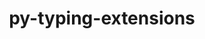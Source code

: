 ---
title: "py-typing-extensions"
layout: cache
categories: [package, develop]
meta: {"compilers": ["apple-clang@=16.0.0", "gcc@=10.2.1", "gcc@=10.5.0", "gcc@=11.1.0", "gcc@=11.4.0", "gcc@=13.2.0", "gcc@=13.3.0", "gcc@=7.3.1", "gcc@=7.5.0", "gcc@=9.4.0", "oneapi@=2024.2.1"], "num_specs": 119, "num_specs_by_stack": {"aws-isc": 2, "aws-isc-aarch64": 2, "data-vis-sdk": 4, "developer-tools": 4, "developer-tools-aarch64-linux-gnu": 3, "developer-tools-darwin": 3, "developer-tools-manylinux2014": 1, "developer-tools-x86_64_v3-linux-gnu": 3, "e4s": 16, "e4s-neoverse-v2": 8, "e4s-neoverse_v1": 8, "e4s-oneapi": 20, "e4s-power": 3, "e4s-rocm-external": 4, "hep": 4, "ml-darwin-aarch64-mps": 9, "ml-linux-aarch64-cpu": 12, "ml-linux-aarch64-cuda": 12, "ml-linux-x86_64-cpu": 12, "ml-linux-x86_64-cuda": 12, "ml-linux-x86_64-rocm": 12, "radiuss": 8, "root": 119}, "oss": ["amzn2", "centos7", "rhel8", "sequoia", "ubuntu18.04", "ubuntu20.04", "ubuntu22.04", "ubuntu24.04"], "platforms": ["darwin", "linux"], "stacks": ["aws-isc", "aws-isc-aarch64", "data-vis-sdk", "developer-tools", "developer-tools-aarch64-linux-gnu", "developer-tools-darwin", "developer-tools-manylinux2014", "developer-tools-x86_64_v3-linux-gnu", "e4s", "e4s-neoverse-v2", "e4s-neoverse_v1", "e4s-oneapi", "e4s-power", "e4s-rocm-external", "hep", "ml-darwin-aarch64-mps", "ml-linux-aarch64-cpu", "ml-linux-aarch64-cuda", "ml-linux-x86_64-cpu", "ml-linux-x86_64-cuda", "ml-linux-x86_64-rocm", "radiuss", "root"], "targets": ["aarch64", "neoverse_v1", "neoverse_v2", "ppc64le", "x86_64_v3"], "versions": ["4.12.2", "4.8.0"]}
spec_details: [{"compiler": "gcc@=11.4.0", "hash": "26g3aufi56ucz7f24a7klzlfwrn6gvyt", "os": "ubuntu22.04", "platform": "linux", "size": "-", "stacks": ["e4s", "root"], "target": "x86_64_v3", "variants": ["build_system=python_pip"], "versions": ["4.12.2"]}, {"compiler": "oneapi@=2024.2.1", "hash": "2hsgjd2qez6xauzvxgcu7ta35oe46ynm", "os": "ubuntu22.04", "platform": "linux", "size": "-", "stacks": ["e4s-oneapi", "root"], "target": "x86_64_v3", "variants": ["build_system=python_pip"], "versions": ["4.12.2"]}, {"compiler": "gcc@=11.4.0", "hash": "2sfal33u3v4rfrqneuck4kxi2jjrnkg2", "os": "ubuntu22.04", "platform": "linux", "size": "-", "stacks": ["e4s-neoverse_v1", "root"], "target": "neoverse_v1", "variants": ["build_system=python_pip"], "versions": ["4.12.2"]}, {"compiler": "gcc@=13.2.0", "hash": "2vtlpznzqckli5xafdqtnoidcq2vkkj6", "os": "ubuntu24.04", "platform": "linux", "size": "-", "stacks": ["ml-linux-aarch64-cpu", "ml-linux-aarch64-cuda", "root"], "target": "aarch64", "variants": ["build_system=python_pip"], "versions": ["4.12.2"]}, {"compiler": "gcc@=11.4.0", "hash": "3b7vjig5o3q62vwggxqiq2x2vxyj2gco", "os": "ubuntu22.04", "platform": "linux", "size": "-", "stacks": ["e4s-neoverse_v1", "root"], "target": "neoverse_v1", "variants": ["build_system=python_pip"], "versions": ["4.12.2"]}, {"compiler": "gcc@=11.4.0", "hash": "3h5jsvbynodcwnartcsec7wfzg6dwylz", "os": "ubuntu22.04", "platform": "linux", "size": "-", "stacks": ["hep", "root"], "target": "x86_64_v3", "variants": ["build_system=python_pip"], "versions": ["4.12.2"]}, {"compiler": "oneapi@=2024.2.1", "hash": "3jmjqznaw556gbwifawarimibgoll3zu", "os": "ubuntu22.04", "platform": "linux", "size": "-", "stacks": ["e4s-oneapi", "root"], "target": "x86_64_v3", "variants": ["build_system=python_pip"], "versions": ["4.12.2"]}, {"compiler": "gcc@=11.1.0", "hash": "3omo2wlob5ib6fzhgxt3ymdvurgyj46t", "os": "ubuntu20.04", "platform": "linux", "size": "-", "stacks": ["data-vis-sdk", "root"], "target": "x86_64_v3", "variants": ["build_system=python_pip"], "versions": ["4.12.2"]}, {"compiler": "gcc@=11.4.0", "hash": "3umb3q527ddqbemztnkygpjgwv5gfxfg", "os": "ubuntu22.04", "platform": "linux", "size": "-", "stacks": ["hep", "root"], "target": "x86_64_v3", "variants": ["build_system=python_pip"], "versions": ["4.12.2"]}, {"compiler": "gcc@=13.2.0", "hash": "4a3w3sdwgyslspmt6afifiqzu5aivrwm", "os": "ubuntu24.04", "platform": "linux", "size": "-", "stacks": ["ml-linux-x86_64-cpu", "ml-linux-x86_64-cuda", "ml-linux-x86_64-rocm", "root"], "target": "x86_64_v3", "variants": ["build_system=python_pip"], "versions": ["4.12.2"]}, {"compiler": "gcc@=11.4.0", "hash": "4pfwkvqhmrc3gee4farinpf7oew5fdtl", "os": "ubuntu22.04", "platform": "linux", "size": "-", "stacks": ["e4s-neoverse-v2", "root"], "target": "neoverse_v2", "variants": ["build_system=python_pip"], "versions": ["4.12.2"]}, {"compiler": "oneapi@=2024.2.1", "hash": "4sh5d6xgibt4jgguh63wuznsg6cwuexk", "os": "ubuntu22.04", "platform": "linux", "size": "-", "stacks": ["e4s-oneapi", "root"], "target": "x86_64_v3", "variants": ["build_system=python_pip"], "versions": ["4.12.2"]}, {"compiler": "gcc@=10.2.1", "hash": "4tdspe3bmwa3oim6g4k7jddlsxqhudoo", "os": "centos7", "platform": "linux", "size": "-", "stacks": ["developer-tools-manylinux2014", "root"], "target": "x86_64_v3", "variants": ["build_system=python_pip"], "versions": ["4.12.2"]}, {"compiler": "gcc@=11.4.0", "hash": "5eaqocwnesj5d4uhv5qdacntadmu3jzp", "os": "ubuntu22.04", "platform": "linux", "size": "-", "stacks": ["e4s", "root"], "target": "x86_64_v3", "variants": ["build_system=python_pip"], "versions": ["4.12.2"]}, {"compiler": "gcc@=11.4.0", "hash": "5t5z3qnnelikrjitebj5qeg7r5uk5i6g", "os": "ubuntu22.04", "platform": "linux", "size": "-", "stacks": ["e4s", "root"], "target": "x86_64_v3", "variants": ["build_system=python_pip"], "versions": ["4.12.2"]}, {"compiler": "gcc@=9.4.0", "hash": "66bwyv6tccs5miwnw77umphqmgou5ac4", "os": "ubuntu20.04", "platform": "linux", "size": "-", "stacks": ["e4s-power", "root"], "target": "ppc64le", "variants": ["build_system=python_pip"], "versions": ["4.12.2"]}, {"compiler": "gcc@=11.4.0", "hash": "66bzjie5v4mg7avw2xe4fhcxamumtc4t", "os": "ubuntu22.04", "platform": "linux", "size": "-", "stacks": ["e4s", "e4s-rocm-external", "root"], "target": "x86_64_v3", "variants": ["build_system=python_pip"], "versions": ["4.12.2"]}, {"compiler": "oneapi@=2024.2.1", "hash": "67f5a74ybbbgaadspggymhirdiu4wdcw", "os": "ubuntu22.04", "platform": "linux", "size": "-", "stacks": ["e4s-oneapi", "root"], "target": "x86_64_v3", "variants": ["build_system=python_pip"], "versions": ["4.12.2"]}, {"compiler": "gcc@=11.1.0", "hash": "6prf4spi54phrtkimz4mmtywy3ykiy5l", "os": "ubuntu20.04", "platform": "linux", "size": "-", "stacks": ["data-vis-sdk", "root"], "target": "x86_64_v3", "variants": ["build_system=python_pip"], "versions": ["4.12.2"]}, {"compiler": "gcc@=11.4.0", "hash": "7asiqupuccraoujmihh2ehny6iigasih", "os": "ubuntu22.04", "platform": "linux", "size": "-", "stacks": ["e4s-neoverse_v1", "root"], "target": "neoverse_v1", "variants": ["build_system=python_pip"], "versions": ["4.12.2"]}, {"compiler": "gcc@=13.2.0", "hash": "7ovnv5delxf27dbgim5k5roov667sonw", "os": "ubuntu24.04", "platform": "linux", "size": "-", "stacks": ["ml-linux-aarch64-cpu", "ml-linux-aarch64-cuda", "root"], "target": "aarch64", "variants": ["build_system=python_pip"], "versions": ["4.12.2"]}, {"compiler": "oneapi@=2024.2.1", "hash": "7uoxc7ngkttka5qgonei6e4cvvyttkcv", "os": "ubuntu22.04", "platform": "linux", "size": "-", "stacks": ["e4s-oneapi", "root"], "target": "x86_64_v3", "variants": ["build_system=python_pip"], "versions": ["4.12.2"]}, {"compiler": "apple-clang@=16.0.0", "hash": "7xlb6vpxaga3rrf4tvzgr333gfb6rdek", "os": "sequoia", "platform": "darwin", "size": "-", "stacks": ["developer-tools-darwin", "ml-darwin-aarch64-mps", "root"], "target": "aarch64", "variants": ["build_system=python_pip"], "versions": ["4.12.2"]}, {"compiler": "gcc@=9.4.0", "hash": "a4ymh3uoy74h3fobgkuv6zc2xqfzj2ve", "os": "ubuntu20.04", "platform": "linux", "size": "-", "stacks": ["e4s-power", "root"], "target": "ppc64le", "variants": ["build_system=python_pip"], "versions": ["4.12.2"]}, {"compiler": "gcc@=11.4.0", "hash": "ags3xuzmxoeif2z43utwtu5jvaptilgf", "os": "ubuntu22.04", "platform": "linux", "size": "-", "stacks": ["e4s", "root"], "target": "x86_64_v3", "variants": ["build_system=python_pip"], "versions": ["4.12.2"]}, {"compiler": "gcc@=11.4.0", "hash": "aroowmhqj7ot3mihrvn6lr7uqa3tzsu5", "os": "ubuntu22.04", "platform": "linux", "size": "-", "stacks": ["e4s-neoverse_v1", "root"], "target": "neoverse_v1", "variants": ["build_system=python_pip"], "versions": ["4.12.2"]}, {"compiler": "apple-clang@=16.0.0", "hash": "b7hlchrl5pcaunt7r7a7mqe3i5mawqxq", "os": "sequoia", "platform": "darwin", "size": "-", "stacks": ["ml-darwin-aarch64-mps", "root"], "target": "aarch64", "variants": ["build_system=python_pip"], "versions": ["4.12.2"]}, {"compiler": "gcc@=11.1.0", "hash": "bj7qqnhuctwpgyvbtrg6xsawc46g236x", "os": "ubuntu20.04", "platform": "linux", "size": "-", "stacks": ["data-vis-sdk", "root"], "target": "x86_64_v3", "variants": ["build_system=python_pip"], "versions": ["4.12.2"]}, {"compiler": "gcc@=13.2.0", "hash": "bnsp2aectabus7s65j6rfeubod5uwkgv", "os": "ubuntu24.04", "platform": "linux", "size": "-", "stacks": ["ml-linux-aarch64-cpu", "ml-linux-aarch64-cuda", "root"], "target": "aarch64", "variants": ["build_system=python_pip"], "versions": ["4.12.2"]}, {"compiler": "gcc@=13.2.0", "hash": "bxlwdsakvfaqweoyjfiozpn22unq2adg", "os": "ubuntu24.04", "platform": "linux", "size": "-", "stacks": ["ml-linux-x86_64-cpu", "ml-linux-x86_64-cuda", "ml-linux-x86_64-rocm", "root"], "target": "x86_64_v3", "variants": ["build_system=python_pip"], "versions": ["4.12.2"]}, {"compiler": "gcc@=7.5.0", "hash": "byga7dkuoihlanphgdojurxym5ztmrrs", "os": "ubuntu18.04", "platform": "linux", "size": "-", "stacks": ["radiuss", "root"], "target": "x86_64_v3", "variants": ["build_system=python_pip"], "versions": ["4.12.2"]}, {"compiler": "gcc@=7.5.0", "hash": "c7tncpqzvmtjq5w2wq2ulibbmj4kjaax", "os": "ubuntu18.04", "platform": "linux", "size": "-", "stacks": ["radiuss", "root"], "target": "x86_64_v3", "variants": ["build_system=python_pip"], "versions": ["4.12.2"]}, {"compiler": "gcc@=7.5.0", "hash": "cf6tvubqdk5py4kksqnz7k73mxjwxufz", "os": "ubuntu18.04", "platform": "linux", "size": "-", "stacks": ["radiuss", "root"], "target": "x86_64_v3", "variants": ["build_system=python_pip"], "versions": ["4.12.2"]}, {"compiler": "gcc@=11.4.0", "hash": "chiti2cxxtjzmcr5jzvecmvzgzx4nm2d", "os": "ubuntu22.04", "platform": "linux", "size": "-", "stacks": ["e4s", "root"], "target": "x86_64_v3", "variants": ["build_system=python_pip"], "versions": ["4.12.2"]}, {"compiler": "gcc@=7.5.0", "hash": "ckpaf6bc4lanwv7h6hb2p64z6p27r3rq", "os": "ubuntu18.04", "platform": "linux", "size": "-", "stacks": ["developer-tools", "root"], "target": "x86_64_v3", "variants": ["build_system=python_pip"], "versions": ["4.8.0"]}, {"compiler": "oneapi@=2024.2.1", "hash": "d226akdq6z4ked7pflaml3i4yajradfh", "os": "ubuntu22.04", "platform": "linux", "size": "-", "stacks": ["e4s-oneapi", "root"], "target": "x86_64_v3", "variants": ["build_system=python_pip"], "versions": ["4.12.2"]}, {"compiler": "gcc@=13.2.0", "hash": "d7dl7rqpjqzmfxgqqjra6dtq23ot5zeu", "os": "ubuntu24.04", "platform": "linux", "size": "-", "stacks": ["ml-linux-aarch64-cpu", "ml-linux-aarch64-cuda", "root"], "target": "aarch64", "variants": ["build_system=python_pip"], "versions": ["4.12.2"]}, {"compiler": "gcc@=7.5.0", "hash": "dfxudjzkk7g7ctnlvmxg3g5cd3ln7zao", "os": "ubuntu18.04", "platform": "linux", "size": "-", "stacks": ["radiuss", "root"], "target": "x86_64_v3", "variants": ["build_system=python_pip"], "versions": ["4.12.2"]}, {"compiler": "gcc@=11.4.0", "hash": "du2g55otydooqsbj5x7martjq6i7kdjt", "os": "ubuntu22.04", "platform": "linux", "size": "-", "stacks": ["e4s", "e4s-rocm-external", "root"], "target": "x86_64_v3", "variants": ["build_system=python_pip"], "versions": ["4.12.2"]}, {"compiler": "gcc@=13.2.0", "hash": "e57jttif7yn6xxapyqems4jzh54g4rjv", "os": "ubuntu24.04", "platform": "linux", "size": "-", "stacks": ["ml-linux-x86_64-cpu", "ml-linux-x86_64-cuda", "ml-linux-x86_64-rocm", "root"], "target": "x86_64_v3", "variants": ["build_system=python_pip"], "versions": ["4.12.2"]}, {"compiler": "oneapi@=2024.2.1", "hash": "eb5h5kb3t2t6s72zfh7f6x6nkawx5r25", "os": "ubuntu22.04", "platform": "linux", "size": "-", "stacks": ["e4s-oneapi", "root"], "target": "x86_64_v3", "variants": ["build_system=python_pip"], "versions": ["4.12.2"]}, {"compiler": "gcc@=11.4.0", "hash": "f6v2trptcepqyr6xie6gtyabdcu66ylo", "os": "ubuntu22.04", "platform": "linux", "size": "-", "stacks": ["e4s", "root"], "target": "x86_64_v3", "variants": ["build_system=python_pip"], "versions": ["4.12.2"]}, {"compiler": "gcc@=13.2.0", "hash": "f7qpo6hs5lmmuaqxjkw2qw4uqtpv73hh", "os": "ubuntu24.04", "platform": "linux", "size": "-", "stacks": ["ml-linux-x86_64-cpu", "ml-linux-x86_64-cuda", "ml-linux-x86_64-rocm", "root"], "target": "x86_64_v3", "variants": ["build_system=python_pip"], "versions": ["4.12.2"]}, {"compiler": "gcc@=7.5.0", "hash": "fjsgejdc5w4rh4fhbm76zfglirxpiaq7", "os": "ubuntu18.04", "platform": "linux", "size": "-", "stacks": ["developer-tools", "root"], "target": "x86_64_v3", "variants": ["build_system=python_pip"], "versions": ["4.8.0"]}, {"compiler": "oneapi@=2024.2.1", "hash": "flith2nh7eon2pgg373wy266obzk6gfx", "os": "ubuntu22.04", "platform": "linux", "size": "-", "stacks": ["e4s-oneapi", "root"], "target": "x86_64_v3", "variants": ["build_system=python_pip"], "versions": ["4.12.2"]}, {"compiler": "gcc@=11.4.0", "hash": "fukanr2suj3wzaq4xgslrj7vlshkwj2o", "os": "ubuntu22.04", "platform": "linux", "size": "-", "stacks": ["e4s-neoverse_v1", "root"], "target": "neoverse_v1", "variants": ["build_system=python_pip"], "versions": ["4.12.2"]}, {"compiler": "gcc@=7.5.0", "hash": "g3ifwvolx5m733gvay5x37zd2qnao4nb", "os": "ubuntu18.04", "platform": "linux", "size": "-", "stacks": ["radiuss", "root"], "target": "x86_64_v3", "variants": ["build_system=python_pip"], "versions": ["4.12.2"]}, {"compiler": "oneapi@=2024.2.1", "hash": "g3kn2twb4ph2ulakdo5uhckxm3sxchoy", "os": "ubuntu22.04", "platform": "linux", "size": "-", "stacks": ["e4s-oneapi", "root"], "target": "x86_64_v3", "variants": ["build_system=python_pip"], "versions": ["4.12.2"]}, {"compiler": "oneapi@=2024.2.1", "hash": "g6lsaluxho4xadwosvajmexyz6lraplw", "os": "ubuntu22.04", "platform": "linux", "size": "-", "stacks": ["e4s-oneapi", "root"], "target": "x86_64_v3", "variants": ["build_system=python_pip"], "versions": ["4.12.2"]}, {"compiler": "gcc@=7.5.0", "hash": "gpzrzzfy3sdlxsymljv3i6inwwecfasy", "os": "ubuntu18.04", "platform": "linux", "size": "-", "stacks": ["radiuss", "root"], "target": "x86_64_v3", "variants": ["build_system=python_pip"], "versions": ["4.12.2"]}, {"compiler": "gcc@=7.5.0", "hash": "h6n54njaqm64dws44shxu7a7e2jjp3zs", "os": "ubuntu18.04", "platform": "linux", "size": "-", "stacks": ["radiuss", "root"], "target": "x86_64_v3", "variants": ["build_system=python_pip"], "versions": ["4.12.2"]}, {"compiler": "gcc@=11.1.0", "hash": "htyfw7kgu35556noskbfl2hfgwco5rkk", "os": "ubuntu20.04", "platform": "linux", "size": "-", "stacks": ["data-vis-sdk", "root"], "target": "x86_64_v3", "variants": ["build_system=python_pip"], "versions": ["4.12.2"]}, {"compiler": "gcc@=13.2.0", "hash": "icn3zbxslkw53h3i5bd2dhgenymvkth7", "os": "ubuntu24.04", "platform": "linux", "size": "-", "stacks": ["ml-linux-x86_64-cpu", "ml-linux-x86_64-cuda", "ml-linux-x86_64-rocm", "root"], "target": "x86_64_v3", "variants": ["build_system=python_pip"], "versions": ["4.12.2"]}, {"compiler": "gcc@=11.4.0", "hash": "ivtifs6t3v2afz5ppq6bwgugzmtdxaxf", "os": "ubuntu22.04", "platform": "linux", "size": "-", "stacks": ["e4s", "root"], "target": "x86_64_v3", "variants": ["build_system=python_pip"], "versions": ["4.12.2"]}, {"compiler": "gcc@=11.4.0", "hash": "ix54vnmnmclozmdmvpbbqjql6awcz5mx", "os": "ubuntu22.04", "platform": "linux", "size": "-", "stacks": ["e4s", "root"], "target": "x86_64_v3", "variants": ["build_system=python_pip"], "versions": ["4.12.2"]}, {"compiler": "gcc@=7.3.1", "hash": "j4oxgxg7tlc3gfwluskvhmqqolgqki6d", "os": "amzn2", "platform": "linux", "size": "-", "stacks": ["aws-isc", "root"], "target": "x86_64_v3", "variants": ["build_system=python_pip"], "versions": ["4.12.2"]}, {"compiler": "gcc@=11.4.0", "hash": "jlgyojstb3wapulnghgikr4gqx2jegat", "os": "ubuntu22.04", "platform": "linux", "size": "-", "stacks": ["e4s-neoverse-v2", "root"], "target": "neoverse_v2", "variants": ["build_system=python_pip"], "versions": ["4.12.2"]}, {"compiler": "gcc@=11.4.0", "hash": "jv6ojnxqmxbilfrdjz7pk6rbmp4y5qdx", "os": "ubuntu22.04", "platform": "linux", "size": "-", "stacks": ["e4s-neoverse_v1", "root"], "target": "neoverse_v1", "variants": ["build_system=python_pip"], "versions": ["4.12.2"]}, {"compiler": "gcc@=13.3.0", "hash": "k2bbgk3kfatuibmarcfc2yyfl65lvahg", "os": "rhel8", "platform": "linux", "size": "-", "stacks": ["developer-tools-aarch64-linux-gnu", "root"], "target": "aarch64", "variants": ["build_system=python_pip"], "versions": ["4.12.2"]}, {"compiler": "gcc@=11.4.0", "hash": "k3qfadzfy2xee3suo6jrx7bsyuzjceps", "os": "ubuntu22.04", "platform": "linux", "size": "-", "stacks": ["hep", "root"], "target": "x86_64_v3", "variants": ["build_system=python_pip"], "versions": ["4.12.2"]}, {"compiler": "apple-clang@=16.0.0", "hash": "k5l2cmywny4zjge54fg5ypjwn3pzqvnm", "os": "sequoia", "platform": "darwin", "size": "-", "stacks": ["developer-tools-darwin", "ml-darwin-aarch64-mps", "root"], "target": "aarch64", "variants": ["build_system=python_pip"], "versions": ["4.12.2"]}, {"compiler": "gcc@=11.4.0", "hash": "ka7kxr2ud3sg5a3fiunzclgvkiqvtgbs", "os": "ubuntu22.04", "platform": "linux", "size": "-", "stacks": ["e4s-neoverse-v2", "root"], "target": "neoverse_v2", "variants": ["build_system=python_pip"], "versions": ["4.12.2"]}, {"compiler": "apple-clang@=16.0.0", "hash": "ktt7qfnq4jof2a65v6cwovg6vhn7y3xh", "os": "sequoia", "platform": "darwin", "size": "-", "stacks": ["ml-darwin-aarch64-mps", "root"], "target": "aarch64", "variants": ["build_system=python_pip"], "versions": ["4.12.2"]}, {"compiler": "gcc@=7.3.1", "hash": "l7vva7ig3vbzup655yz46yfmjqgbkaab", "os": "amzn2", "platform": "linux", "size": "-", "stacks": ["aws-isc-aarch64", "root"], "target": "aarch64", "variants": ["build_system=python_pip"], "versions": ["4.12.2"]}, {"compiler": "gcc@=11.4.0", "hash": "les63ej25ylqcsrtq36okwacsr532hr6", "os": "ubuntu22.04", "platform": "linux", "size": "-", "stacks": ["e4s", "e4s-rocm-external", "root"], "target": "x86_64_v3", "variants": ["build_system=python_pip"], "versions": ["4.12.2"]}, {"compiler": "gcc@=13.2.0", "hash": "lxdkcndek3qhmlpqojfw6hslofuqeywm", "os": "ubuntu24.04", "platform": "linux", "size": "-", "stacks": ["ml-linux-aarch64-cpu", "ml-linux-aarch64-cuda", "root"], "target": "aarch64", "variants": ["build_system=python_pip"], "versions": ["4.12.2"]}, {"compiler": "gcc@=11.4.0", "hash": "lxug7d6zdfshtc6dhoot5y6pddgait3m", "os": "ubuntu22.04", "platform": "linux", "size": "-", "stacks": ["e4s-neoverse_v1", "root"], "target": "neoverse_v1", "variants": ["build_system=python_pip"], "versions": ["4.12.2"]}, {"compiler": "gcc@=13.2.0", "hash": "mejxrow6sxgts772qkqpvl4xqdh346ek", "os": "ubuntu24.04", "platform": "linux", "size": "-", "stacks": ["ml-linux-x86_64-cpu", "ml-linux-x86_64-cuda", "ml-linux-x86_64-rocm", "root"], "target": "x86_64_v3", "variants": ["build_system=python_pip"], "versions": ["4.12.2"]}, {"compiler": "gcc@=13.2.0", "hash": "mjhhugt5mwpj76fckrcjz3sdbdthvlyg", "os": "ubuntu24.04", "platform": "linux", "size": "-", "stacks": ["ml-linux-aarch64-cpu", "ml-linux-aarch64-cuda", "root"], "target": "aarch64", "variants": ["build_system=python_pip"], "versions": ["4.12.2"]}, {"compiler": "apple-clang@=16.0.0", "hash": "mjp3laantt2wh2zrrwciaxumbikxjymo", "os": "sequoia", "platform": "darwin", "size": "-", "stacks": ["ml-darwin-aarch64-mps", "root"], "target": "aarch64", "variants": ["build_system=python_pip"], "versions": ["4.12.2"]}, {"compiler": "gcc@=7.5.0", "hash": "mjvizspjvnjcoy4f3fm7zzwkww2qf7vx", "os": "ubuntu18.04", "platform": "linux", "size": "-", "stacks": ["developer-tools", "root"], "target": "x86_64_v3", "variants": ["build_system=python_pip"], "versions": ["4.8.0"]}, {"compiler": "gcc@=11.4.0", "hash": "mloukoxlxjx5jqpg4ymrqe2jaa66xnp5", "os": "ubuntu22.04", "platform": "linux", "size": "-", "stacks": ["e4s", "root"], "target": "x86_64_v3", "variants": ["build_system=python_pip"], "versions": ["4.12.2"]}, {"compiler": "gcc@=11.4.0", "hash": "mtl6uekfrpc7vnnmuggushuzfamzhvo3", "os": "ubuntu22.04", "platform": "linux", "size": "-", "stacks": ["e4s-neoverse-v2", "root"], "target": "neoverse_v2", "variants": ["build_system=python_pip"], "versions": ["4.12.2"]}, {"compiler": "gcc@=10.5.0", "hash": "mxoqrxr2lvqploiszy7s22pidu65tfgw", "os": "centos7", "platform": "linux", "size": "-", "stacks": ["developer-tools-x86_64_v3-linux-gnu", "root"], "target": "x86_64_v3", "variants": ["build_system=python_pip"], "versions": ["4.12.2"]}, {"compiler": "gcc@=11.4.0", "hash": "nnrdxgeqipsv3zr6vgafmx2vvie3ieuw", "os": "ubuntu22.04", "platform": "linux", "size": "-", "stacks": ["e4s-neoverse_v1", "root"], "target": "neoverse_v1", "variants": ["build_system=python_pip"], "versions": ["4.12.2"]}, {"compiler": "gcc@=11.4.0", "hash": "nomyb7q2afjrtvkwdhzgvmphg7vcdxau", "os": "ubuntu22.04", "platform": "linux", "size": "-", "stacks": ["e4s", "root"], "target": "x86_64_v3", "variants": ["build_system=python_pip"], "versions": ["4.12.2"]}, {"compiler": "gcc@=13.2.0", "hash": "o5am3gm5jygyqbw6aeymkxfkbpgjwe4y", "os": "ubuntu24.04", "platform": "linux", "size": "-", "stacks": ["ml-linux-x86_64-cpu", "ml-linux-x86_64-cuda", "ml-linux-x86_64-rocm", "root"], "target": "x86_64_v3", "variants": ["build_system=python_pip"], "versions": ["4.12.2"]}, {"compiler": "gcc@=13.2.0", "hash": "oimrch3uzhnmf4a6a5e3zodyz6fz35u7", "os": "ubuntu24.04", "platform": "linux", "size": "-", "stacks": ["ml-linux-x86_64-cpu", "ml-linux-x86_64-cuda", "ml-linux-x86_64-rocm", "root"], "target": "x86_64_v3", "variants": ["build_system=python_pip"], "versions": ["4.12.2"]}, {"compiler": "apple-clang@=16.0.0", "hash": "ozlsu5uoztjjgw7tkdsmtc6qbel7dabv", "os": "sequoia", "platform": "darwin", "size": "-", "stacks": ["ml-darwin-aarch64-mps", "root"], "target": "aarch64", "variants": ["build_system=python_pip"], "versions": ["4.12.2"]}, {"compiler": "gcc@=10.5.0", "hash": "p4zwjakorhyrfv4jpohb3zlt7nlnip2r", "os": "centos7", "platform": "linux", "size": "-", "stacks": ["developer-tools-x86_64_v3-linux-gnu", "root"], "target": "x86_64_v3", "variants": ["build_system=python_pip"], "versions": ["4.12.2"]}, {"compiler": "gcc@=13.2.0", "hash": "p7whwo5ew5xq3akcwd5prhkjyqzgafni", "os": "ubuntu24.04", "platform": "linux", "size": "-", "stacks": ["ml-linux-x86_64-cpu", "ml-linux-x86_64-cuda", "ml-linux-x86_64-rocm", "root"], "target": "x86_64_v3", "variants": ["build_system=python_pip"], "versions": ["4.12.2"]}, {"compiler": "gcc@=11.4.0", "hash": "pozin5jgxm5v55btl4qzup2y2cycmgx7", "os": "ubuntu22.04", "platform": "linux", "size": "-", "stacks": ["e4s-neoverse-v2", "root"], "target": "neoverse_v2", "variants": ["build_system=python_pip"], "versions": ["4.12.2"]}, {"compiler": "gcc@=13.2.0", "hash": "puovneiqo5ofuz2fkdsu2lw4jno67lv7", "os": "ubuntu24.04", "platform": "linux", "size": "-", "stacks": ["ml-linux-aarch64-cpu", "ml-linux-aarch64-cuda", "root"], "target": "aarch64", "variants": ["build_system=python_pip"], "versions": ["4.12.2"]}, {"compiler": "oneapi@=2024.2.1", "hash": "pvit6w3dk2o5act6223cspcesgqal2cz", "os": "ubuntu22.04", "platform": "linux", "size": "-", "stacks": ["e4s-oneapi", "root"], "target": "x86_64_v3", "variants": ["build_system=python_pip"], "versions": ["4.12.2"]}, {"compiler": "apple-clang@=16.0.0", "hash": "qesxbin4k3empfup6knnx23lqcgafvbe", "os": "sequoia", "platform": "darwin", "size": "-", "stacks": ["ml-darwin-aarch64-mps", "root"], "target": "aarch64", "variants": ["build_system=python_pip"], "versions": ["4.12.2"]}, {"compiler": "oneapi@=2024.2.1", "hash": "qqa5wl6eq43in5ndvyeu2dhdfiys2ex2", "os": "ubuntu22.04", "platform": "linux", "size": "-", "stacks": ["e4s-oneapi", "root"], "target": "x86_64_v3", "variants": ["build_system=python_pip"], "versions": ["4.12.2"]}, {"compiler": "oneapi@=2024.2.1", "hash": "qqeihwcd7olqvjsh4ltd3j4afjr237qv", "os": "ubuntu22.04", "platform": "linux", "size": "-", "stacks": ["e4s-oneapi", "root"], "target": "x86_64_v3", "variants": ["build_system=python_pip"], "versions": ["4.12.2"]}, {"compiler": "gcc@=11.4.0", "hash": "qsmglbam2mle3pddnnvnjmrx7rjge3dq", "os": "ubuntu22.04", "platform": "linux", "size": "-", "stacks": ["e4s-neoverse-v2", "root"], "target": "neoverse_v2", "variants": ["build_system=python_pip"], "versions": ["4.12.2"]}, {"compiler": "gcc@=13.2.0", "hash": "qwvrlbnmg4hv3ecyfrpznbuxhhlipc66", "os": "ubuntu24.04", "platform": "linux", "size": "-", "stacks": ["ml-linux-aarch64-cpu", "ml-linux-aarch64-cuda", "root"], "target": "aarch64", "variants": ["build_system=python_pip"], "versions": ["4.12.2"]}, {"compiler": "gcc@=7.5.0", "hash": "r37mruwufyulpqm5oyaiwmo25pa3b447", "os": "ubuntu18.04", "platform": "linux", "size": "-", "stacks": ["developer-tools", "root"], "target": "x86_64_v3", "variants": ["build_system=python_pip"], "versions": ["4.8.0"]}, {"compiler": "gcc@=13.2.0", "hash": "r42zo7sd3rmqx6pslxxadlijxbtrfg6x", "os": "ubuntu24.04", "platform": "linux", "size": "-", "stacks": ["ml-linux-aarch64-cpu", "ml-linux-aarch64-cuda", "root"], "target": "aarch64", "variants": ["build_system=python_pip"], "versions": ["4.12.2"]}, {"compiler": "gcc@=7.3.1", "hash": "r4wg7bgnfekjhfglrnsubl6v5hkjmeej", "os": "amzn2", "platform": "linux", "size": "-", "stacks": ["aws-isc-aarch64", "root"], "target": "aarch64", "variants": ["build_system=python_pip"], "versions": ["4.12.2"]}, {"compiler": "gcc@=7.5.0", "hash": "rmxgirtu6x3doyxhnvjxewzae66pxrpo", "os": "ubuntu18.04", "platform": "linux", "size": "-", "stacks": ["radiuss", "root"], "target": "x86_64_v3", "variants": ["build_system=python_pip"], "versions": ["4.12.2"]}, {"compiler": "oneapi@=2024.2.1", "hash": "ro2wzwzns4aey6i7xc3xaquldiqxb4wu", "os": "ubuntu22.04", "platform": "linux", "size": "-", "stacks": ["e4s-oneapi", "root"], "target": "x86_64_v3", "variants": ["build_system=python_pip"], "versions": ["4.12.2"]}, {"compiler": "oneapi@=2024.2.1", "hash": "rphf2j6fc6wcjvyvy7bevbsqfl25rwjk", "os": "ubuntu22.04", "platform": "linux", "size": "-", "stacks": ["e4s-oneapi", "root"], "target": "x86_64_v3", "variants": ["build_system=python_pip"], "versions": ["4.12.2"]}, {"compiler": "apple-clang@=16.0.0", "hash": "rwp5ie747vsgrpnf2qdesjwupr3n2ngk", "os": "sequoia", "platform": "darwin", "size": "-", "stacks": ["ml-darwin-aarch64-mps", "root"], "target": "aarch64", "variants": ["build_system=python_pip"], "versions": ["4.12.2"]}, {"compiler": "gcc@=11.4.0", "hash": "s26ynga4k34mrp2jmr5arbtravfumcv3", "os": "ubuntu22.04", "platform": "linux", "size": "-", "stacks": ["e4s", "root"], "target": "x86_64_v3", "variants": ["build_system=python_pip"], "versions": ["4.12.2"]}, {"compiler": "gcc@=11.4.0", "hash": "sizhgzsmxkyxc33z2pfzdtd3cnciav56", "os": "ubuntu22.04", "platform": "linux", "size": "-", "stacks": ["hep", "root"], "target": "x86_64_v3", "variants": ["build_system=python_pip"], "versions": ["4.12.2"]}, {"compiler": "gcc@=13.2.0", "hash": "sxazdryej6kjqdug6nzx3jf2clfo7pkb", "os": "ubuntu24.04", "platform": "linux", "size": "-", "stacks": ["ml-linux-aarch64-cpu", "ml-linux-aarch64-cuda", "root"], "target": "aarch64", "variants": ["build_system=python_pip"], "versions": ["4.12.2"]}, {"compiler": "gcc@=13.3.0", "hash": "tb4hrvkxq5apmimpjslaisvnyeuexnwu", "os": "rhel8", "platform": "linux", "size": "-", "stacks": ["developer-tools-aarch64-linux-gnu", "root"], "target": "aarch64", "variants": ["build_system=python_pip"], "versions": ["4.12.2"]}, {"compiler": "gcc@=13.2.0", "hash": "u6mo4fgglzpxotjjurloxag7emeu4wkn", "os": "ubuntu24.04", "platform": "linux", "size": "-", "stacks": ["ml-linux-aarch64-cpu", "ml-linux-aarch64-cuda", "root"], "target": "aarch64", "variants": ["build_system=python_pip"], "versions": ["4.12.2"]}, {"compiler": "gcc@=7.3.1", "hash": "us3grw7rchkiaypn47dzizqeyz7glbxn", "os": "amzn2", "platform": "linux", "size": "-", "stacks": ["aws-isc", "root"], "target": "x86_64_v3", "variants": ["build_system=python_pip"], "versions": ["4.12.2"]}, {"compiler": "oneapi@=2024.2.1", "hash": "uz54d6kf4w4kz2phgi6aeh72oz65gpsl", "os": "ubuntu22.04", "platform": "linux", "size": "-", "stacks": ["e4s-oneapi", "root"], "target": "x86_64_v3", "variants": ["build_system=python_pip"], "versions": ["4.12.2"]}, {"compiler": "gcc@=11.4.0", "hash": "v7ldlgnx3x5syhzf43e3g6hds5dy3b6k", "os": "ubuntu22.04", "platform": "linux", "size": "-", "stacks": ["e4s-neoverse-v2", "root"], "target": "neoverse_v2", "variants": ["build_system=python_pip"], "versions": ["4.12.2"]}, {"compiler": "oneapi@=2024.2.1", "hash": "vn525nhrx4flreq5w6rc5wdsgesx4nbx", "os": "ubuntu22.04", "platform": "linux", "size": "-", "stacks": ["e4s-oneapi", "root"], "target": "x86_64_v3", "variants": ["build_system=python_pip"], "versions": ["4.12.2"]}, {"compiler": "apple-clang@=16.0.0", "hash": "vsnoqvgan3x5pdwnv72biahwnnx72zlg", "os": "sequoia", "platform": "darwin", "size": "-", "stacks": ["developer-tools-darwin", "ml-darwin-aarch64-mps", "root"], "target": "aarch64", "variants": ["build_system=python_pip"], "versions": ["4.12.2"]}, {"compiler": "oneapi@=2024.2.1", "hash": "w3phodx4tmmnhpaldrdupfuczkmsozgf", "os": "ubuntu22.04", "platform": "linux", "size": "-", "stacks": ["e4s-oneapi", "root"], "target": "x86_64_v3", "variants": ["build_system=python_pip"], "versions": ["4.12.2"]}, {"compiler": "gcc@=10.5.0", "hash": "weum6rdpffi33fzpqmrxy7iyasbmfidu", "os": "centos7", "platform": "linux", "size": "-", "stacks": ["developer-tools-x86_64_v3-linux-gnu", "root"], "target": "x86_64_v3", "variants": ["build_system=python_pip"], "versions": ["4.12.2"]}, {"compiler": "gcc@=11.4.0", "hash": "wiu3lzsvb76jydyo4vhuxfxt4pp3sshq", "os": "ubuntu22.04", "platform": "linux", "size": "-", "stacks": ["e4s", "e4s-rocm-external", "root"], "target": "x86_64_v3", "variants": ["build_system=python_pip"], "versions": ["4.12.2"]}, {"compiler": "gcc@=13.2.0", "hash": "xpmn37se5ov43y4sec7ffit5be4zrlm7", "os": "ubuntu24.04", "platform": "linux", "size": "-", "stacks": ["ml-linux-aarch64-cpu", "ml-linux-aarch64-cuda", "root"], "target": "aarch64", "variants": ["build_system=python_pip"], "versions": ["4.12.2"]}, {"compiler": "oneapi@=2024.2.1", "hash": "xpn6rg6et4qmxocnype2yo6gwmcixr2d", "os": "ubuntu22.04", "platform": "linux", "size": "-", "stacks": ["e4s-oneapi", "root"], "target": "x86_64_v3", "variants": ["build_system=python_pip"], "versions": ["4.12.2"]}, {"compiler": "gcc@=13.2.0", "hash": "xtnsjbzhhv2kivtmjwvkwhk5aegkxtrf", "os": "ubuntu24.04", "platform": "linux", "size": "-", "stacks": ["ml-linux-x86_64-cpu", "ml-linux-x86_64-cuda", "ml-linux-x86_64-rocm", "root"], "target": "x86_64_v3", "variants": ["build_system=python_pip"], "versions": ["4.12.2"]}, {"compiler": "gcc@=13.3.0", "hash": "xuaeypqkdgzoobyzei6zw275qnvr4sey", "os": "rhel8", "platform": "linux", "size": "-", "stacks": ["developer-tools-aarch64-linux-gnu", "root"], "target": "aarch64", "variants": ["build_system=python_pip"], "versions": ["4.12.2"]}, {"compiler": "gcc@=11.4.0", "hash": "xvvi2fkhuji5p3i2pavbm7kpzuvv43ld", "os": "ubuntu22.04", "platform": "linux", "size": "-", "stacks": ["e4s", "root"], "target": "x86_64_v3", "variants": ["build_system=python_pip"], "versions": ["4.12.2"]}, {"compiler": "gcc@=13.2.0", "hash": "yd3mesroe3krrwvv7bp4q7sx4ttr6oqn", "os": "ubuntu24.04", "platform": "linux", "size": "-", "stacks": ["ml-linux-x86_64-cpu", "ml-linux-x86_64-cuda", "ml-linux-x86_64-rocm", "root"], "target": "x86_64_v3", "variants": ["build_system=python_pip"], "versions": ["4.12.2"]}, {"compiler": "oneapi@=2024.2.1", "hash": "ydwa6pgrtcf6huhgzxbn44gpxjclw6pm", "os": "ubuntu22.04", "platform": "linux", "size": "-", "stacks": ["e4s-oneapi", "root"], "target": "x86_64_v3", "variants": ["build_system=python_pip"], "versions": ["4.12.2"]}, {"compiler": "gcc@=11.4.0", "hash": "yfht72jweoiyjgydgjnnuwenksuf4wle", "os": "ubuntu22.04", "platform": "linux", "size": "-", "stacks": ["e4s-neoverse-v2", "root"], "target": "neoverse_v2", "variants": ["build_system=python_pip"], "versions": ["4.12.2"]}, {"compiler": "gcc@=9.4.0", "hash": "yjtvmto4wh3g7anxvuu5ovmxytpau553", "os": "ubuntu20.04", "platform": "linux", "size": "-", "stacks": ["e4s-power", "root"], "target": "ppc64le", "variants": ["build_system=python_pip"], "versions": ["4.12.2"]}, {"compiler": "gcc@=13.2.0", "hash": "zg66nqqmar7zlp3hogxqxdwffpc5v63w", "os": "ubuntu24.04", "platform": "linux", "size": "-", "stacks": ["ml-linux-x86_64-cpu", "ml-linux-x86_64-cuda", "ml-linux-x86_64-rocm", "root"], "target": "x86_64_v3", "variants": ["build_system=python_pip"], "versions": ["4.12.2"]}]
---